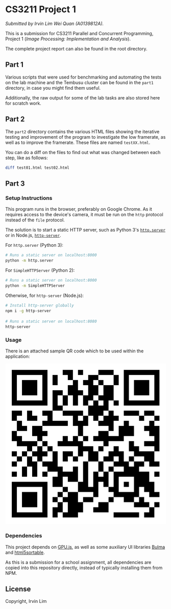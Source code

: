 # CS3211 Project 1

_Submitted by Irvin Lim Wei Quan (A0139812A)._

This is a submission for CS3211 Parallel and Concurrent Programming, Project 1 (_Image Processing: Implementation and Analysis_).

The complete project report can also be found in the root directory.

## Part 1

Various scripts that were used for benchmarking and automating the tests on the lab machine and the Tembusu cluster can be found in the `part1` directory, in case you might find them useful.

Additionally, the raw output for some of the lab tasks are also stored here for scratch work.

## Part 2

The `part2` directory contains the various HTML files showing the iterative testing and improvement of the program to investigate the low framerate, as well as to improve the framerate. These files are named `testXX.html`.

You can do a diff on the files to find out what was changed between each step, like as follows:

```sh
diff test01.html test02.html
```

## Part 3

### Setup Instructions

This program runs in the browser, preferably on Google Chrome. As it requires access to the device's camera, it must be run on the `http` protocol instead of the `file` protocol.

The solution is to start a static HTTP server, such as Python 3's [`http.server`](https://docs.python.org/3/library/http.server.html) or in Node.js, [`http-server`](https://www.npmjs.com/package/http-server).

For `http.server` (Python 3):

```sh
# Runs a static server on localhost:8000
python -m http.server
```

For `SimpleHTTPServer` (Python 2):

```sh
# Runs a static server on localhost:8000
python -m SimpleHTTPServer
```

Otherwise, for `http-server` (Node.js):

```sh
# Install http-server globally
npm i -g http-server

# Runs a static server on localhost:8080
http-server
```

### Usage

There is an attached sample QR code which to be used within the application:

![](qr-code.png)

### Dependencies

This project depends on [GPU.js](https://github.com/gpujs/gpu.js), as well as some auxiliary UI libraries [Bulma](https://bulma.io/) and [html5sortable](https://github.com/lukasoppermann/html5sortable).

As this is a submission for a school assignment, all dependencies are copied into this repository directly, instead of typically installing them from NPM.

## License

Copyright, Irvin Lim
